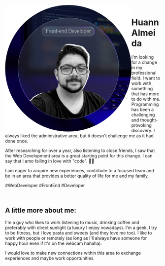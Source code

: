 <img align="left" src="https://github.com/huannvictor/huannvictor/blob/main/githubReadmePic410x410.png" alt="AVATAR">

# Huann Almeida 

I'm looking for a change in my professional field. I want to work with something that has more to do with me. Programming has been a challenging and thought-provoking discovery. I always liked the administrative area, but it doesn't challenge me as it had done once.

After researching for over a year, also listening to close friends, I saw that the Web Development area is a great starting point for this change. I can say that I amo falling in love with "code". :man_technologist:

I am eager to acquire new experiences, contribute to a focused team and be in an area that provides a better quality of life for me and my family.

#WebDeveloper #FrontEnd #Developer

<br>

## A little more about me:
I'm a guy who likes to work listening to music, drinking coffee and preferably with direct sunlight (a luxury I enjoy nowadays).
I'm a geek, I try to be fitness, but I love pasta and sweets (and they love me too).
I like to work with people or remotely (as long as I'll always have someone for happy hour even if it's on the webcam hahaha).

I would love to make new connections within this area to exchange experiences and maybe work opportunities.

